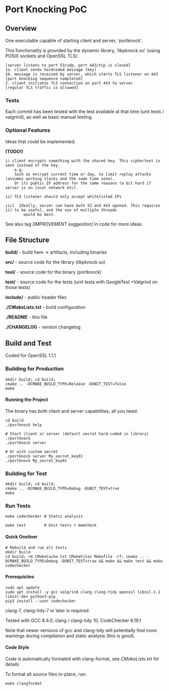 # Port Knocking PoC

## Overview

One executable capable of starting client and server, 'portknock'.

This functionality is provided by the dynamic library, 'libpknock.so' (using POSIX sockets and OpenSSL TLS).


```
[server listens to port 53/udp, port 443/tcp is closed]
1a. client sends hardcoded message (key)
1b. message is received by server, which starts TLS listener on 443
[port knocking sequence completed]
2. client initiates TLS connection on port 443 to server
[regular TLS traffic is allowed]
```


### Tests

Each commit has been tested with the test available at that time (unit tests / valgrind), as well as basic manual testing.


### Optional Features

Ideas that could be implemented;

__(TODO!)__

```
i) client encrypts something with the shared key. This ciphertext is sent instead of the key.
    e.g.
    Such as encrypt current time or day, to limit replay attacks (assumes working clocks and the same time zone).
    Or its public IP address for the same reasons (a bit hard if server is on local network etc).

ii) TLS listener should only accept whitelisted IPs

iii)  Ideally, server can have both 53 and 443 opened. This requires ii) to be useful, and the use of multiple threads
        would be best.
```


See also tag _[IMPROVEMENT suggestion]_ in code for more ideas.




## File Structure

__build/__ - build here -> artifacts, including binaries

__src/__   - source code for the library (libpknock.so)

__tool/__  - source code for the binary  (portknock)

__test/__  - source code for the tests (unit tests with GoogleTest +Valgrind on those tests)

__include/__ - public header files

__./CMakeLists.txt__ - build configuration

__./README__ - this file

__./CHANGELOG__ - version changelog


## Build and Test

Coded for OpenSSL 1.1.1

### Building for Production

```
mkdir build; cd build;
cmake .. -DCMAKE_BUILD_TYPE=Release -DUNIT_TEST=false
make
```

#### Running the Project

The binary has both client and server capabilities, all you need.

```
cd build
./portknock help

# Start client or server (default secret hard-coded in library)
./portknock
./portknock server

# Or with custom secret
./portknock server My_secret_key01
./portknock My_secret_key01

```

### Building for Test

```
mkdir build; cd build;
cmake .. -DCMAKE_BUILD_TYPE=Debug -DUNIT_TEST=true
make
```

### Run Tests

```
make codechecker # Static analysis

make test        # Unit tests + memcheck
```

#### Quick Oneliner

```
# Rebuild and run all tests
mkdir build
cd build; rm CMakeCache.txt CMakeFiles Makefile -rf; cmake .. -DCMAKE_BUILD_TYPE=Debug -DUNIT_TEST=true && make && make test && make codechecker
```

#### Prerequisites

```
sudo apt update
sudo apt install -y gcc valgrind clang clang-tidy openssl libssl-1.1 libssl-dev python3-pip
pip3 install --user codechecker
```

clang-7, clang-tidy-7 or later is required.

Tested with GCC 8.4.0, clang / clang-tidy 10, CodeChecker 6.19.1

Note that newer versions of gcc and clang-tidy will potentially find more warnings during compilation and static analysis (this is good).


#### Code Style

Code is automatically formated with clang-format, see _CMakeLists.txt_ for details

To format all source files in-place, run:

```
make clangformat
```
